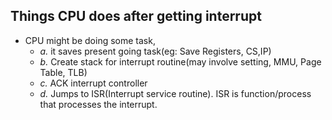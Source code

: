 ## Things CPU does after getting interrupt
- CPU might be doing some task,
  - *a.* it saves present going task(eg: Save Registers, CS,IP)
  - *b.* Create stack for interrupt routine(may involve setting, MMU, Page Table, TLB)
  - *c.* ACK interrupt controller
  - *d.* Jumps to ISR(Interrupt service routine). ISR is function/process that processes the interrupt.

